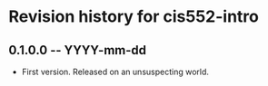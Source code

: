 # Revision history for cis552-intro

## 0.1.0.0 -- YYYY-mm-dd

* First version. Released on an unsuspecting world.
